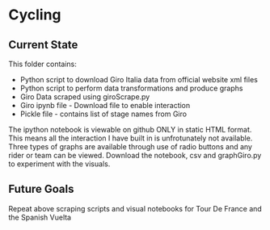 # Cycling

## Current State

This folder contains:
- Python script to download Giro Italia data from official website xml files
- Python script to perform data transformations and produce graphs
- Giro Data scraped using giroScrape.py
- Giro ipynb file - Download file to enable interaction
- Pickle file - contains list of stage names from Giro

The ipython notebook is viewable on github ONLY in static HTML format. This means all the interaction I have built in is unfrotunately not available. Three types of graphs are available through use of radio buttons and any rider or team can be viewed.
Download the notebook, csv and graphGiro.py to experiment with the visuals.

## Future Goals

Repeat above scraping scripts and visual notebooks for Tour De France and the Spanish Vuelta

